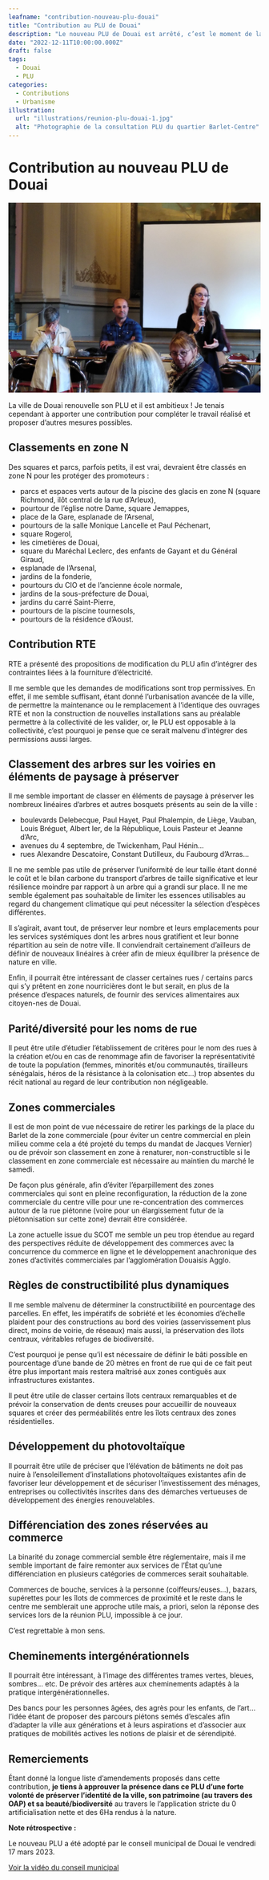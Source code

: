 ```yaml
---
leafname: "contribution-nouveau-plu-douai"
title: "Contribution au PLU de Douai"
description: "Le nouveau PLU de Douai est arrêté, c’est le moment de la consultation publique. Voici ma contribution."
date: "2022-12-11T10:00:00.000Z"
draft: false
tags:
  - Douai
  - PLU
categories:
  - Contributions
  - Urbanisme
illustration:
  url: "illustrations/reunion-plu-douai-1.jpg"
  alt: "Photographie de la consultation PLU du quartier Barlet-Centre"
---
```


# Contribution au nouveau PLU de Douai

![Photographie de la consultation PLU du quartier Barlet-Centre](illustrations/reunion-plu-douai-1.jpg "🖼➡️")

La ville de Douai renouvelle son PLU et il est ambitieux ! Je tenais cependant à apporter une contribution pour compléter le travail réalisé et proposer d’autres mesures possibles.

## Classements en zone N

Des squares et parcs, parfois petits, il est vrai, devraient être classés en zone N pour les protéger des promoteurs :

- parcs et espaces verts autour de la piscine des glacis en zone N (square Richmond, ilôt central de la rue d’Arleux),
- pourtour de l’église notre Dame, square Jemappes,
- place de la Gare, esplanade de l’Arsenal,
- pourtours de la salle Monique Lancelle et Paul Péchenart,
- square Rogerol,
- les cimetières de Douai,
- square du Maréchal Leclerc, des enfants de Gayant et du Général Giraud,
- esplanade de l’Arsenal,
- jardins de la fonderie,
- pourtours du CIO et de l’ancienne école normale,
- jardins de la sous-préfecture de Douai,
- jardins du carré Saint-Pierre,
- pourtours de la piscine tournesols,
- pourtours de la résidence d’Aoust.

## Contribution RTE

RTE a présenté des propositions de modification du PLU afin d’intégrer des contraintes liées à la fourniture d’électricité.

Il me semble que les demandes de modifications sont trop permissives. En effet, il me semble suffisant, étant donné l’urbanisation avancée de la ville, de permettre la maintenance ou le remplacement à l’identique des ouvrages RTE et non la construction de nouvelles installations sans au préalable permettre à la collectivité de les valider, or, le PLU est opposable à la collectivité, c’est pourquoi je pense que ce serait malvenu d’intégrer des permissions aussi larges.

## Classement des arbres sur les voiries en éléments de paysage à préserver

Il me semble important de classer en éléments de paysage à préserver les nombreux linéaires d’arbres et autres bosquets présents au sein de la ville :

- boulevards Delebecque, Paul Hayet, Paul Phalempin, de Liège, Vauban, Louis Bréguet, Albert Ier, de la République, Louis Pasteur et Jeanne d’Arc,
- avenues du 4 septembre, de Twickenham, Paul Hénin...
- rues Alexandre Descatoire, Constant Dutilleux, du Faubourg d’Arras...

Il ne me semble pas utile de préserver l’uniformité de leur taille étant donné le coût et le bilan carbone du transport d’arbres de taille significative et leur résilience moindre par rapport à un arbre qui a grandi sur place. Il ne me semble également pas souhaitable de limiter les essences utilisables au regard du changement climatique qui peut nécessiter la sélection d’espèces différentes.

Il s’agirait, avant tout, de préserver leur nombre et leurs emplacements pour les services systémiques dont les arbres nous gratifient et leur bonne répartition au sein de notre ville.
Il conviendrait certainement d’ailleurs de définir de nouveaux linéaires à créer afin de mieux équilibrer la présence de nature en ville.

Enfin, il pourrait être intéressant de classer certaines rues / certains parcs qui s’y prêtent en zone nourricières dont le but serait, en plus de la présence d’espaces naturels, de fournir des services alimentaires aux citoyen-nes de Douai.

## Parité/diversité pour les noms de rue

Il peut être utile d’étudier l’établissement de critères pour le nom des rues à la création et/ou en cas de renommage afin de favoriser la représentativité de toute la population (femmes, minorités et/ou communautés, tirailleurs sénégalais, héros de la résistance à la colonisation etc...) trop absentes du récit national au regard de leur contribution non négligeable.

## Zones commerciales

Il est de mon point de vue nécessaire de retirer les parkings de la place du Barlet de la zone commerciale (pour éviter un centre commercial en plein milieu comme cela a été projeté du temps du mandat de Jacques Vernier) ou de prévoir son classement en zone à renaturer, non-constructible si le classement en zone commerciale est nécessaire au maintien du marché le samedi.

De façon plus générale, afin d’éviter l’éparpillement des zones commerciales qui sont en pleine reconfiguration, la réduction de la zone commerciale du centre ville pour une re-concentration des commerces autour de la rue piétonne (voire pour un élargissement futur de la piétonnisation sur cette zone) devrait être considérée.

La zone actuelle issue du SCOT me semble un peu trop étendue au regard des perspectives réduite de développement des commerces avec la concurrence du commerce en ligne et le développement anachronique des zones d’activités commerciales par l’agglomération Douaisis Agglo.

## Règles de constructibilité plus dynamiques

Il me semble malvenu de déterminer la constructibilité en pourcentage des parcelles. En effet, les impératifs de sobriété et les économies d’échelle plaident pour des constructions au bord des voiries (asservissement plus direct, moins de voirie, de réseaux) mais aussi, la préservation des îlots centraux, véritables refuges de biodiversité.

C’est pourquoi je pense qu’il est nécessaire de définir le bâti possible en pourcentage d’une bande de 20 mètres en front de rue qui de ce fait peut être plus important mais restera maîtrisé aux zones contiguës aux infrastructures existantes.

Il peut être utile de classer certains îlots centraux remarquables et de prévoir la conservation de dents creuses pour accueillir de nouveaux squares et créer des perméabilités entre les îlots centraux des zones résidentielles.

## Développement du photovoltaïque

Il pourrait être utile de préciser que l’élévation de bâtiments ne doit pas nuire à l’ensoleillement d’installations photovoltaïques existantes afin de favoriser leur développement et de sécuriser l’investissement des ménages, entreprises ou collectivités inscrites dans des démarches vertueuses de développement des énergies renouvelables.

## Différenciation des zones réservées au commerce

La binarité du zonage commercial semble être réglementaire, mais il me semble important de faire remonter aux services de l’État qu’une différenciation en plusieurs catégories de commerces serait souhaitable.

Commerces de bouche, services à la personne (coiffeurs/euses...), bazars, supérettes pour les îlots de commerces de proximité et le reste dans le centre me semblerait une approche utile mais, a priori, selon la réponse des services lors de la réunion PLU, impossible à ce jour.

C’est regrettable à mon sens.

## Cheminements intergénérationnels

Il pourrait être intéressant, à l’image des différentes trames vertes, bleues, sombres... etc. De prévoir des artères aux cheminements adaptés à la pratique intergénérationnelles.

Des bancs pour les personnes âgées, des agrès pour les enfants, de l’art... l’idée étant de proposer des parcours piétons semés d’escales afin d’adapter la ville aux générations et à leurs aspirations et d’associer aux pratiques de mobilités actives les notions de plaisir et de sérendipité.

## Remerciements

Étant donné la longue liste d’amendements proposés dans cette contribution, **je tiens à approuver la présence dans ce PLU d’une forte volonté de préserver l’identité de la ville, son patrimoine (au travers des OAP) et sa beauté/biodiversité** au travers le l’application stricte du 0 artificialisation nette et des 6Ha rendus à la nature.

**Note rétrospective :**

Le nouveau PLU a été adopté par le conseil municipal de Douai le vendredi 17 mars 2023.

[Voir la vidéo du conseil municipal](https://youtu.be/VfTIfR5_QrI?t=932 "📺")
